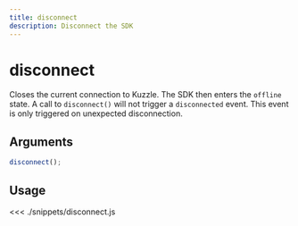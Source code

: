 ```yaml
---
title: disconnect
description: Disconnect the SDK
---
```


# disconnect

Closes the current connection to Kuzzle.
The SDK then enters the `offline` state.
A call to `disconnect()` will not trigger a `disconnected` event. This event is only triggered on unexpected disconnection.

## Arguments

```javascript
disconnect();
```

## Usage

<<< ./snippets/disconnect.js
